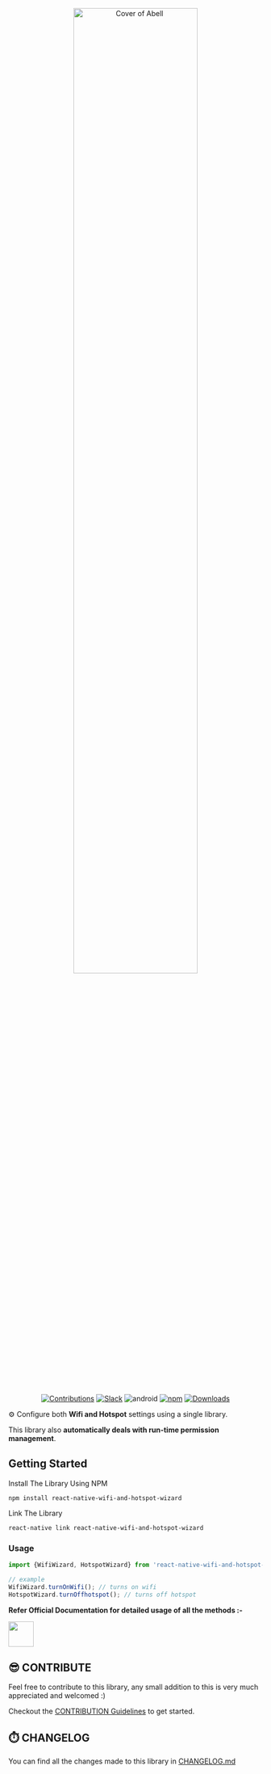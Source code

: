 <p align="center"> <img width="70%" alt="Cover of Abell" src="https://res.cloudinary.com/prafulla98/image/upload/v1593954792/React%20Native%20Wifi%20and%20Hotspot%20Wizard/logo_fxmvs1.gif"/> </p>


<p align="center">
<a href="CONTRIBUTING.md"><img src="https://img.shields.io/badge/Contributions-Welcome-blueviolet?style=for-the-badge&logo=github&logoColor=white&labelColor=black" alt="Contributions"/></a>
<a href="https://join.slack.com/t/wifihotspotwizard/shared_invite/zt-f2mmp8p3-EIlxb~FOlNd3FaCgP6UZkQ"><img src="https://img.shields.io/badge/SLACK-JOIN%20SLACK-blueviolet?logo=Slack&labelColor=black&style=for-the-badge" alt="Slack"/></a>
<img src="https://img.shields.io/badge/ANDROID-SUPPORTED-brightgreen?style=for-the-badge&logo=android&labelColor=black" alt="android"/>
<a href="https://www.npmjs.com/package/react-native-wifi-and-hotspot-wizard"><img src="https://img.shields.io/npm/v/react-native-wifi-and-hotspot-wizard?color=%23C33F14&logo=npm&style=for-the-badge&labelColor=black" alt="npm"></a>
<a href="https://www.npmjs.com/package/react-native-wifi-and-hotspot-wizard"><img src="https://img.shields.io/npm/dt/react-native-wifi-and-hotspot-wizard?color=brightgreen&logo=npm&style=for-the-badge&labelColor=black" alt="Downloads"></a>
</p>


 ⚙️ Configure both **Wifi and Hotspot** settings using a single library. 

  This library also **automatically deals with run-time permission management**.


## Getting Started

Install The Library Using NPM

```shell
npm install react-native-wifi-and-hotspot-wizard
```

Link The Library

```shell
react-native link react-native-wifi-and-hotspot-wizard
```

### Usage

```javascript
import {WifiWizard, HotspotWizard} from 'react-native-wifi-and-hotspot-wizard';

// example 
WifiWizard.turnOnWifi(); // turns on wifi
HotspotWizard.turnOffhotspot(); // turns off hotspot
```

**Refer Official Documentation for detailed usage of all the methods :-**

<a href="https://react-native-wifi-and-hotspot-wizard.netlify.app" target="_blank">
<img 
height="50"     src="https://res.cloudinary.com/prafulla98/image/upload/v1592631858/React%20Native%20Wifi%20and%20Hotspot%20Wizard/Frame_4get_started_button_fvscwx.png"></a>

## 😎 CONTRIBUTE

Feel free to contribute to this library, any small addition to this is very much appreciated and welcomed :)

Checkout the [CONTRIBUTION Guidelines](CONTRIBUTION.md) to get started. 

## ⏱️ CHANGELOG

You can find all the changes made to this library in [CHANGELOG.md](CHANGELOG.md)